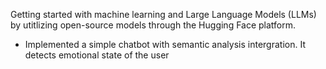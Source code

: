 Getting started with machine learning and Large Language Models (LLMs) by utitlizing open-source models through the Hugging Face platform.

* Implemented a simple chatbot with semantic analysis intergration. It detects emotional state of the user
